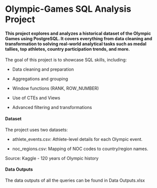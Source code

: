 # Olympic-Games SQL Analysis Project

#### This project explores and analyzes a historical dataset of the Olympic Games using PostgreSQL. It covers everything from data cleaning and transformation to solving real-world analytical tasks such as medal tallies, top athletes, country participation trends, and more.

The goal of this project is to showcase SQL skills, including:

- Data cleaning and preparation

- Aggregations and grouping

- Window functions (RANK, ROW_NUMBER)

- Use of CTEs and Views

- Advanced filtering and transformations

#### Dataset

The project uses two datasets:

- athlete_events.csv: Athlete-level details for each Olympic event.

- noc_regions.csv: Mapping of NOC codes to country/region names.

Source: Kaggle - 120 years of Olympic history

#### Data Outputs

The data outputs of all the queries can be found in Data Outputs.xlsx
